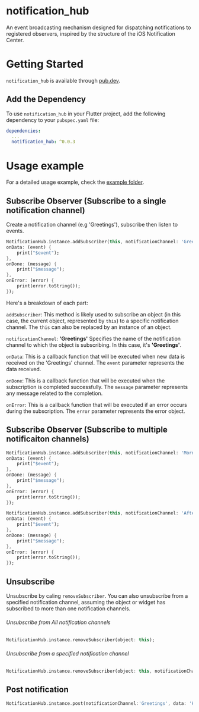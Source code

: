 <!--
This README describes the package. If you publish this package to pub.dev,
this README's contents appear on the landing page for your package.

For information about how to write a good package README, see the guide for
[writing package pages](https://dart.dev/guides/libraries/writing-package-pages).

For general information about developing packages, see the Dart guide for
[creating packages](https://dart.dev/guides/libraries/create-library-packages)
and the Flutter guide for
[developing packages and plugins](https://flutter.dev/developing-packages).
-->

# notification_hub

An event broadcasting mechanism designed for dispatching notifications to registered observers, inspired by the structure of the iOS Notification Center.

# Getting Started

`notification_hub` is available through [pub.dev](https://pub.dev).

## Add the Dependency

To use `notification_hub` in your Flutter project, add the following dependency to your `pubspec.yaml` file:

```yaml
dependencies:
  ...
  notification_hub: ^0.0.3
```

# Usage example

For a detailed usage example, check the [example folder](https://github.com/Abdullah8888/notification_hub/tree/main/example).

## Subscribe Observer (Subscribe to a single notification channel)

Create a notification channel (e.g 'Greetings'), subscribe then listen to events. 

```dart
NotificationHub.instance.addSubscriber(this, notificationChannel: 'Greetings', 
onData: (event) {
    print("$event");
}, 
onDone: (message) {
    print("$message");
}, 
onError: (error) {
    print(error.toString());
});
```
Here's a breakdown of each part:

`addSubscriber`: This method is likely used to subscribe an object (in this case, the current object, represented by `this`) to a specific notification channel. The `this` can also be replaced by an instance of an object.

`notificationChannel`: **'Greetings'** Specifies the name of the notification channel to which the object is subscribing. In this case, it's **'Greetings'**.

`onData`: This is a callback function that will be executed when new data is received on the 'Greetings' channel. The `event` parameter represents the data received.

`onDone`: This is a callback function that will be executed when the subscription is completed successfully. The `message` parameter represents any message related to the completion.

`onError`: This is a callback function that will be executed if an error occurs during the subscription. The `error` parameter represents the error object.

## Subscribe Observer (Subscribe to multiple notificaiton channels)
```dart
NotificationHub.instance.addSubscriber(this, notificationChannel: 'Morning', 
onData: (event) {
    print("$event");
}, 
onDone: (message) {
    print("$message");
}, 
onError: (error) {
    print(error.toString());
});
```

```dart
NotificationHub.instance.addSubscriber(this, notificationChannel: 'Afternoon', 
onData: (event) {
    print("$event");
}, 
onDone: (message) {
    print("$message");
}, 
onError: (error) {
    print(error.toString());
});
```

## Unsubscribe 

Unsubscribe by caling `removeSubscriber`. You can also unsubscribe from a specified notification channel, assuming the object or widget has subscribed to more than one notification channels.


<h6> Unsubscribe from All notification channels </h6>

```dart
NotificationHub.instance.removeSubscriber(object: this);
```

<h6> Unsubscribe from a specified notification channel </h6>

```dart
NotificationHub.instance.removeSubscriber(object: this, notificationChannel: 'Greetings');
```

## Post notification

```dart
NotificationHub.instance.post(notificationChannel:'Greetings', data: 'Hello');
```

